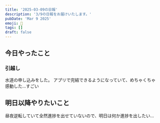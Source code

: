 ```yaml
---
title: '2025-03-09の日報'
description: '3/9の日報をお届けいたします。'
pubDate: 'Mar 9 2025'
emoji: 🦊
tags: []
draft: false
---
```


## 今日やったこと

### 引越し

水道の申し込みをした。
アプリで完結できるようになっていて、めちゃくちゃ感動した...すごい

## 明日以降やりたいこと

昼夜逆転していて全然進捗を出せていないので、明日は何か進捗を出したい...
